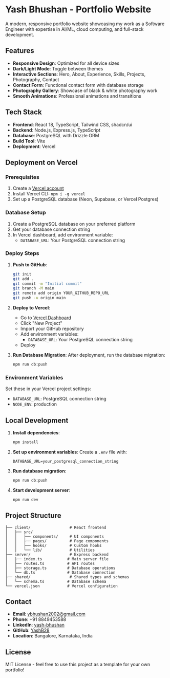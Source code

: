# Yash Bhushan - Portfolio Website

A modern, responsive portfolio website showcasing my work as a Software Engineer with expertise in AI/ML, cloud computing, and full-stack development.

## Features

- **Responsive Design**: Optimized for all device sizes
- **Dark/Light Mode**: Toggle between themes
- **Interactive Sections**: Hero, About, Experience, Skills, Projects, Photography, Contact
- **Contact Form**: Functional contact form with database storage
- **Photography Gallery**: Showcase of black & white photography work
- **Smooth Animations**: Professional animations and transitions

## Tech Stack

- **Frontend**: React 18, TypeScript, Tailwind CSS, shadcn/ui
- **Backend**: Node.js, Express.js, TypeScript
- **Database**: PostgreSQL with Drizzle ORM
- **Build Tool**: Vite
- **Deployment**: Vercel

## Deployment on Vercel

### Prerequisites

1. Create a [Vercel account](https://vercel.com)
2. Install Vercel CLI: `npm i -g vercel`
3. Set up a PostgreSQL database (Neon, Supabase, or Vercel Postgres)

### Database Setup

1. Create a PostgreSQL database on your preferred platform
2. Get your database connection string
3. In Vercel dashboard, add environment variable:
   - `DATABASE_URL`: Your PostgreSQL connection string

### Deploy Steps

1. **Push to GitHub**:
   ```bash
   git init
   git add .
   git commit -m "Initial commit"
   git branch -M main
   git remote add origin YOUR_GITHUB_REPO_URL
   git push -u origin main
   ```

2. **Deploy to Vercel**:
   - Go to [Vercel Dashboard](https://vercel.com/dashboard)
   - Click "New Project"
   - Import your GitHub repository
   - Add environment variables:
     - `DATABASE_URL`: Your PostgreSQL connection string
   - Deploy

3. **Run Database Migration**:
   After deployment, run the database migration:
   ```bash
   npm run db:push
   ```

### Environment Variables

Set these in your Vercel project settings:

- `DATABASE_URL`: PostgreSQL connection string
- `NODE_ENV`: production

## Local Development

1. **Install dependencies**:
   ```bash
   npm install
   ```

2. **Set up environment variables**:
   Create a `.env` file with:
   ```
   DATABASE_URL=your_postgresql_connection_string
   ```

3. **Run database migration**:
   ```bash
   npm run db:push
   ```

4. **Start development server**:
   ```bash
   npm run dev
   ```

## Project Structure

```
├── client/                 # React frontend
│   ├── src/
│   │   ├── components/     # UI components
│   │   ├── pages/          # Page components
│   │   ├── hooks/          # Custom hooks
│   │   └── lib/            # Utilities
├── server/                 # Express backend
│   ├── index.ts           # Main server file
│   ├── routes.ts          # API routes
│   ├── storage.ts         # Database operations
│   └── db.ts              # Database connection
├── shared/                 # Shared types and schemas
│   └── schema.ts          # Database schema
└── vercel.json            # Vercel configuration
```

## Contact

- **Email**: ybhushan2002@gmail.com
- **Phone**: +91 8849453588
- **LinkedIn**: [yash-bhushan](https://www.linkedin.com/in/yash-bhushan-3a43a3262)
- **GitHub**: [YashB28](https://github.com/YashB28)
- **Location**: Bangalore, Karnataka, India

## License

MIT License - feel free to use this project as a template for your own portfolio!